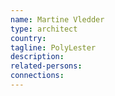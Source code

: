 ```yaml
---
name: Martine Vledder
type: architect
country:
tagline: PolyLester
description:
related-persons:
connections:
---
```

